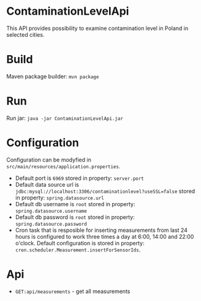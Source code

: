 # ContaminationLevelApi
This API provides possibility to examine contamination level in Poland in selected cities.

# Build

Maven package builder: `mvn package`

# Run

Run jar: `java -jar ContaminationLevelApi.jar`

# Configuration

Configuration can be modyfied in `src/main/resources/application.properties`.

 - Default port is `6969` stored in property: `server.port`
 - Default data source url is `jdbc:mysql://localhost:3306/contaminationlevel?useSSL=false` stored in property: `spring.datasource.url`
 - Default db username is `root` stored in property: `spring.datasource.username`
 - Default db password is `root` stored in property: `spring.datasource.password`
 - Cron task that is resposible for inserting measurements from last 24 hours is configured to work three times a day at 6:00, 14:00 and 22:00 o'clock. Default configuration is stored in property: `cron.scheduler.Measurement.insertForSensorIds`.

# Api

 * `GET:api/measurements` - get all measurements
